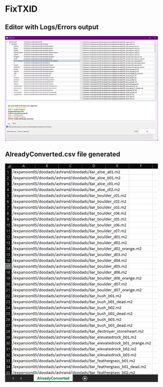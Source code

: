 # FixTXID

## Editor with Logs/Errors output
![alt text](https://github.com/Intemporel/FixTXID/blob/main/image/FixTXID_Xm8ycq7gqZ.png?raw=true)

## AlreadyConverted.csv file generated
![alt text](https://github.com/Intemporel/FixTXID/blob/main/image/EXCEL_5tMEMZWxvv.png?raw=true)

